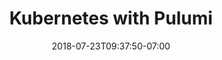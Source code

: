 ---
title: "Kubernetes with Pulumi"
date: 2018-07-23T09:37:50-07:00
layout: "kubernetes"
page_class: "topic"

url: "/kubernetes"

meta_title: "Kubernetes deployments with Pulumi"
meta_desc: "Pulumi provides a cloud native programming model for Kubernetes deployments and orchestration. Any code, any cloud, any app."
meta_image: "assets/images/pulumi.png"

topic: "Cloud Native Infrastructure as Code"
hero_title: "Kubernetes with Pulumi"
hero_description: "Pulumi provides a cloud native programming model for kubernetes deployments and orchestration: from on-premises to AWS EKS, Microsoft AKS, and Google GKE.<br><br>Any code, any cloud, any language."
hero_classes: "bg-purple white-text"
hero_right_content: '<div class="code_container">
    <div class="anim_headbar">
        <div class="dot-container">
            <div class="window-dot dot-red"></div>
            <div class="window-dot dot-yellow"></div>
            <div class="window-dot dot-green"></div>
        </div>
    </div>
    <div class="anim_textbox code_display_textbox">
        <div class="code-display">
<pre><code class="javascript hljs">import * as k8sjs from "./k8sjs";<br>

let redis = new k8sjs.ServiceDeployment("redis", {<br>
&nbsp;&nbsp;image: "k8s.gcr.io/redis:e2e",<br>
&nbsp;&nbsp;ports: [ 6379 ]<br>
});<br>

let web = new k8sjs.ServiceDeployment("web", {<br>
&nbsp;&nbsp;replicas: 3,<br>
&nbsp;&nbsp;image: "gcr.io/google-samples/gb-frontend:v4",<br>
&nbsp;&nbsp;ports: [ 80 ],<br>
&nbsp;&nbsp;loadBalancer: true,<br>
});<br>

export let frontendIp = web.ipAddress;<br/><br/></code></pre>
        </div>
    </div>
</div>'
---